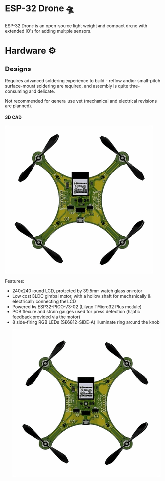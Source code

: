 # ESP-32 Drone 🛸
ESP-32 Drone is an open-source light weight and compact drone with extended IO's for adding multiple sensors.

# Hardware ⚙️

## Designs

Requires advanced soldering experience to build - reflow and/or small-pitch surface-mount soldering are required, and assembly is quite time-consuming and delicate.

Not recommended for general use yet (mechanical and electrical revisions are planned).


#### 3D CAD
<p align="left">
  <img src="https://github.com/Kunalverma1502/esp32-mini-drone/blob/master/IMAGES/Drone Rotate.gif" width="480" height="480" />
  
  Features:
 - 240x240 round LCD, protected by 39.5mm watch glass on rotor
 - Low cost BLDC gimbal motor, with a hollow shaft for mechanically & electrically connecting the LCD
 - Powered by ESP32-PICO-V3-02 (Lilygo TMicro32 Plus module)
 - PCB flexure and strain gauges used for press detection (haptic feedback provided via the motor)
 - 8 side-firing RGB LEDs (SK6812-SIDE-A) illuminate ring around the knob
</p>
<p align="right">
  <img src="https://github.com/Kunalverma1502/esp32-mini-drone/blob/master/IMAGES/Motor Directions.gif" width="480" height="480" />
</p>

